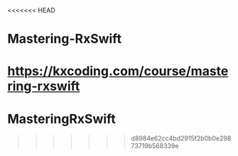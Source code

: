 <<<<<<< HEAD
# Mastering-RxSwift

https://kxcoding.com/course/mastering-rxswift
=======
# MasteringRxSwift
>>>>>>> d8984e62cc4bd2915f2b0b0e29873719b568339e

